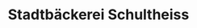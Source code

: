 ---
title: "Stadtbäckerei Schultheiss"
url: /esslingen-am-neckar/stadtbaeckerei-schultheiss-urbanstrasse/
shop: Bäckerei
---